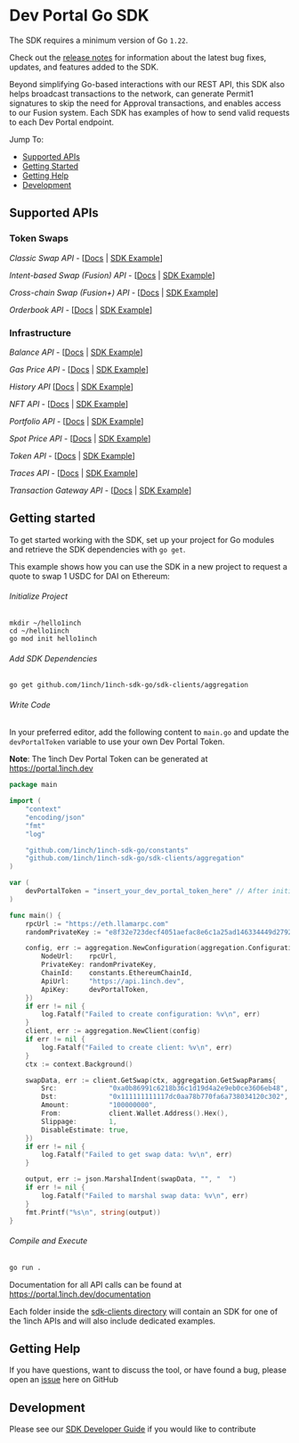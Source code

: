 # Dev Portal Go SDK

The SDK requires a minimum version of Go `1.22`.

Check out the [release notes](https://github.com/1inch/1inch-sdk-go/blob/main/CHANGELOG.md) for information about
the latest bug fixes, updates, and features added to the SDK.

Beyond simplifying Go-based interactions with our REST API, this SDK also helps broadcast transactions to the network, can generate Permit1 signatures to skip the need for Approval transactions, and enables access to our Fusion system. Each SDK has examples of how to send valid requests to each Dev Portal endpoint. 

Jump To:

* [Supported APIs](#supported-apis)
* [Getting Started](#getting-started)
* [Getting Help](#getting-help)
* [Development](#development)

## Supported APIs

### Token Swaps
*Classic Swap API* - [[Docs](https://portal.1inch.dev/documentation/apis/swap/classic-swap/introduction) | [SDK Example](https://github.com/1inch/1inch-sdk-go/blob/main/sdk-clients/aggregation/examples/quote/main.go)]

*Intent-based Swap (Fusion) API* - [[Docs](https://portal.1inch.dev/documentation/apis/swap/intent-swap/introduction) | [SDK Example](https://github.com/1inch/1inch-sdk-go/blob/main/sdk-clients/fusion/examples/place_order/main.go)]

*Cross-chain Swap (Fusion+) API* - [[Docs](https://portal.1inch.dev/documentation/apis/swap/fusion-plus/introduction) | [SDK Example](https://github.com/1inch/1inch-sdk-go/blob/main/sdk-clients/fusionplus/examples/place_order/main.go)]

*Orderbook API* - [[Docs](https://portal.1inch.dev/documentation/apis/orderbook/introduction) | [SDK Example](https://github.com/1inch/1inch-sdk-go/blob/main/sdk-clients/orderbook/examples/create_order/main.go)]

### Infrastructure
*Balance API* - [[Docs](https://portal.1inch.dev/documentation/apis/balance/introduction) | [SDK Example](https://github.com/1inch/1inch-sdk-go/blob/main/sdk-clients/balances/examples/get_allowances_of_custom_tokens/main.go)]

*Gas Price API* - [[Docs](https://portal.1inch.dev/documentation/apis/gas-price/introduction) | [SDK Example](https://github.com/1inch/1inch-sdk-go/blob/main/sdk-clients/gasprices/examples/get_gas_price_eip1559/main.go)]

*History API* [[Docs](https://portal.1inch.dev/documentation/apis/history/introduction) | [SDK Example](https://github.com/1inch/1inch-sdk-go/blob/main/sdk-clients/history/examples/get_history_events_by_address/main.go)]

*NFT API* - [[Docs](https://portal.1inch.dev/documentation/apis/nft/introduction) | [SDK Example](https://github.com/1inch/1inch-sdk-go/blob/main/sdk-clients/nft/examples/main.go)]

*Portfolio API* - [[Docs](https://portal.1inch.dev/documentation/apis/portfolio/introduction) | [SDK Example](https://github.com/1inch/1inch-sdk-go/blob/main/sdk-clients/portfolio/examples/get_current_protocols_value/main.go)]

*Spot Price API* - [[Docs](https://portal.1inch.dev/documentation/apis/spot-price/introduction) | [SDK Example](https://github.com/1inch/1inch-sdk-go/blob/main/sdk-clients/spotprices/examples/get_prices_for_requested_tokens/main.go)]

*Token API* - [[Docs](https://portal.1inch.dev/documentation/apis/tokens/introduction) | [SDK Example](https://github.com/1inch/1inch-sdk-go/blob/main/sdk-clients/tokens/examples/get_custom_token/main.go)]

*Traces API* - [[Docs](https://portal.1inch.dev/documentation/apis/traces/introduction) | [SDK Example](https://github.com/1inch/1inch-sdk-go/blob/main/sdk-clients/traces/examples/get_tx_trace_by_number_and_hash/main.go)]

*Transaction Gateway API* - [[Docs](https://portal.1inch.dev/documentation/apis/transaction/introduction) | [SDK Example](https://github.com/1inch/1inch-sdk-go/blob/main/sdk-clients/txbroadcast/examples/broadcast_public_transaction/main.go)]


## Getting started

To get started working with the SDK, set up your project for Go modules and retrieve the SDK dependencies with `go get`.

This example shows how you can use the SDK in a new project to request a quote to swap 1 USDC for DAI on Ethereum:

###### Initialize Project

```
mkdir ~/hello1inch
cd ~/hello1inch
go mod init hello1inch
```

###### Add SDK Dependencies

```
go get github.com/1inch/1inch-sdk-go/sdk-clients/aggregation
```

###### Write Code

In your preferred editor, add the following content to `main.go` and update the `devPortalToken` variable to use your own Dev Portal Token.

**Note**: The 1inch Dev Portal Token can be generated at https://portal.1inch.dev

```go
package main

import (
	"context"
	"encoding/json"
	"fmt"
	"log"

	"github.com/1inch/1inch-sdk-go/constants"
	"github.com/1inch/1inch-sdk-go/sdk-clients/aggregation"
)

var (
	devPortalToken = "insert_your_dev_portal_token_here" // After initial testing, update this to read from your local environment using a function like os.GetEnv()
)

func main() {
	rpcUrl := "https://eth.llamarpc.com"
	randomPrivateKey := "e8f32e723decf4051aefac8e6c1a25ad146334449d2792c2b8b15d0b59c2a35f"

	config, err := aggregation.NewConfiguration(aggregation.ConfigurationParams{
		NodeUrl:    rpcUrl,
		PrivateKey: randomPrivateKey,
		ChainId:    constants.EthereumChainId,
		ApiUrl:     "https://api.1inch.dev",
		ApiKey:     devPortalToken,
	})
	if err != nil {
		log.Fatalf("Failed to create configuration: %v\n", err)
	}
	client, err := aggregation.NewClient(config)
	if err != nil {
		log.Fatalf("Failed to create client: %v\n", err)
	}
	ctx := context.Background()

	swapData, err := client.GetSwap(ctx, aggregation.GetSwapParams{
		Src:             "0xa0b86991c6218b36c1d19d4a2e9eb0ce3606eb48", // USDC
		Dst:             "0x111111111117dc0aa78b770fa6a738034120c302", // 1INCH
		Amount:          "100000000",
		From:            client.Wallet.Address().Hex(),
		Slippage:        1,
		DisableEstimate: true,
	})
	if err != nil {
		log.Fatalf("Failed to get swap data: %v\n", err)
	}

	output, err := json.MarshalIndent(swapData, "", "  ")
	if err != nil {
		log.Fatalf("Failed to marshal swap data: %v\n", err)
	}
	fmt.Printf("%s\n", string(output))
}
```

###### Compile and Execute

```sh
go run .
```

Documentation for all API calls can be found at https://portal.1inch.dev/documentation

Each folder inside the [sdk-clients directory](https://github.com/1inch/1inch-sdk-go/blob/main/sdk-clients) 
will contain an SDK for one of the 1inch APIs and will also include dedicated examples.

## Getting Help

If you have questions, want to discuss the tool, or have found a bug, please open
an [issue](https://github.com/1inch/1inch-sdk/issues) here on GitHub

## Development

Please see our [SDK Developer Guide](https://github.com/1inch/1inch-sdk-go/blob/main/DEVELOPMENT.md) if you would
like to contribute 
